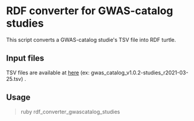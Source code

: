 # RDF converter for GWAS-catalog studies

This script converts a GWAS-catalog studie's TSV file into RDF turtle.

## Input files

TSV files are available at [here](https://www.ebi.ac.uk/gwas/docs/file-downloads)
(ex: gwas_catalog_v1.0.2-studies_r2021-03-25.tsv) .

## Usage

  > ruby rdf_converter_gwascatalog_studies <tsv-file>
